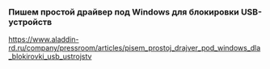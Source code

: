 ### Пишем простой драйвер под Windows для блокировки USB-устройств
https://www.aladdin-rd.ru/company/pressroom/articles/pisem_prostoj_drajver_pod_windows_dla_blokirovki_usb_ustrojstv